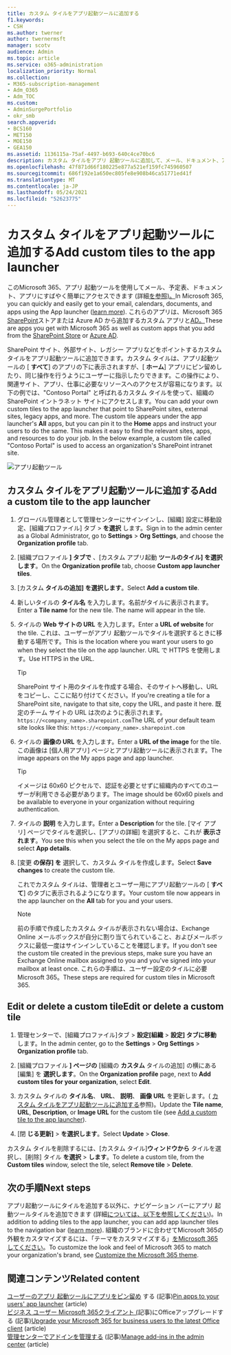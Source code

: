 ```yaml
---
title: カスタム タイルをアプリ起動ツールに追加する
f1.keywords:
- CSH
ms.author: twerner
author: twernermsft
manager: scotv
audience: Admin
ms.topic: article
ms.service: o365-administration
localization_priority: Normal
ms.collection:
- M365-subscription-management
- Adm_O365
- Adm_TOC
ms.custom:
- AdminSurgePortfolio
- okr_smb
search.appverid:
- BCS160
- MET150
- MOE150
- GEA150
ms.assetid: 1136115a-75af-4497-b693-640c4ce70bc6
description: カスタム タイルをアプリ 起動ツールに追加して、メール、ドキュメント、アプリ、SharePointサイト、外部サイト、その他のリソースへのクイック リンクを作成します。
ms.openlocfilehash: 47f871d66f180225e877a521ef159fc745960507
ms.sourcegitcommit: 686f192e1a650ec805fe8e908b46ca51771ed41f
ms.translationtype: MT
ms.contentlocale: ja-JP
ms.lasthandoff: 05/24/2021
ms.locfileid: "52623775"
---
```

# <a name="add-custom-tiles-to-the-app-launcher"></a><span data-ttu-id="62927-103">カスタム タイルをアプリ起動ツールに追加する</span><span class="sxs-lookup"><span data-stu-id="62927-103">Add custom tiles to the app launcher</span></span>

<span data-ttu-id="62927-104">このMicrosoft 365、アプリ 起動ツールを使用してメール、予定表、ドキュメント、アプリにすばやく簡単にアクセスできます (詳細[を参照)。](https://support.microsoft.com/office/79f12104-6fed-442f-96a0-eb089a3f476a)</span><span class="sxs-lookup"><span data-stu-id="62927-104">In Microsoft 365, you can quickly and easily get to your email, calendars, documents, and apps using the App launcher ([learn more](https://support.microsoft.com/office/79f12104-6fed-442f-96a0-eb089a3f476a)).</span></span> <span data-ttu-id="62927-105">これらのアプリは、Microsoft 365 [SharePoint](https://support.microsoft.com/office/dd98e50e-d3db-4ecb-9bb7-82b189822d43)ストアまたは Azure AD から追加するカスタム アプリと[AD。](/previous-versions/office/office-365-api/)</span><span class="sxs-lookup"><span data-stu-id="62927-105">These are apps you get with Microsoft 365 as well as custom apps that you add from the [SharePoint Store](https://support.microsoft.com/office/dd98e50e-d3db-4ecb-9bb7-82b189822d43) or [Azure AD](/previous-versions/office/office-365-api/).</span></span>
  
<span data-ttu-id="62927-p102">SharePoint サイト、外部サイト、レガシー アプリなどをポイントするカスタム タイルをアプリ起動ツールに追加できます。カスタム タイルは、アプリ起動ツールの [ **すべて**] のアプリの下に表示されますが、[ **ホーム**] アプリにピン留めしたり、同じ操作を行うようにユーザーに指示したりできます。この操作により、関連サイト、アプリ、仕事に必要なリソースへのアクセスが容易になります。以下の例では、"Contoso Portal" と呼ばれるカスタム タイルを使って、組織の SharePoint イントラネット サイトにアクセスします。</span><span class="sxs-lookup"><span data-stu-id="62927-p102">You can add your own custom tiles to the app launcher that point to SharePoint sites, external sites, legacy apps, and more. The custom tile appears under the app launcher's **All** apps, but you can pin it to the **Home** apps and instruct your users to do the same. This makes it easy to find the relevant sites, apps, and resources to do your job. In the below example, a custom tile called "Contoso Portal" is used to access an organization's SharePoint intranet site.</span></span> 
  
![アプリ起動ツール](../../media/7acc06cc-ac7a-4c6e-8ea7-81570a5bdbab.png)
  
## <a name="add-a-custom-tile-to-the-app-launcher"></a><span data-ttu-id="62927-111">カスタム タイルをアプリ起動ツールに追加する</span><span class="sxs-lookup"><span data-stu-id="62927-111">Add a custom tile to the app launcher</span></span>

1. <span data-ttu-id="62927-112">グローバル管理者として管理センターにサインインし、[組織] 設定に移動設定、[組織プロファイル] タブ  >  **を選択** します。</span><span class="sxs-lookup"><span data-stu-id="62927-112">Sign in to the admin center as a Global Administrator, go to **Settings** > **Org Settings**, and choose the **Organization profile** tab.</span></span>
    
2. <span data-ttu-id="62927-113">[組織プロファイル **] タブで** 、[カスタム アプリ起動 **ツールのタイル] を選択します**。</span><span class="sxs-lookup"><span data-stu-id="62927-113">On the **Organization profile** tab, choose **Custom app launcher tiles**.</span></span>
  
3. <span data-ttu-id="62927-114">[カスタム **タイルの追加] を選択します**。</span><span class="sxs-lookup"><span data-stu-id="62927-114">Select **Add a custom tile**.</span></span> 
  
4. <span data-ttu-id="62927-p103">新しいタイルの **タイル名** を入力します。名前がタイルに表示されます。</span><span class="sxs-lookup"><span data-stu-id="62927-p103">Enter a **Tile name** for the new tile. The name will appear in the tile.</span></span> 
    
5. <span data-ttu-id="62927-117">タイルの **Web サイトの URL** を入力します。</span><span class="sxs-lookup"><span data-stu-id="62927-117">Enter a **URL of website** for the tile.</span></span> <span data-ttu-id="62927-118">これは、ユーザーがアプリ 起動ツールでタイルを選択するときに移動する場所です。</span><span class="sxs-lookup"><span data-stu-id="62927-118">This is the location where you want your users to go when they select the tile on the app launcher.</span></span> <span data-ttu-id="62927-119">URL で HTTPS を使用します。</span><span class="sxs-lookup"><span data-stu-id="62927-119">Use HTTPS in the URL.</span></span>

    > [!TIP]
    > <span data-ttu-id="62927-120">SharePoint サイト用のタイルを作成する場合、そのサイトへ移動し、URL をコピーし、ここに貼り付けてください。</span><span class="sxs-lookup"><span data-stu-id="62927-120">If you're creating a tile for a SharePoint site, navigate to that site, copy the URL, and paste it here.</span></span> <span data-ttu-id="62927-121">既定のチーム サイトの URL は次のように表示されます。 `https://<company_name>.sharepoint.com`</span><span class="sxs-lookup"><span data-stu-id="62927-121">The URL of your default team site looks like this: `https://<company_name>.sharepoint.com`</span></span> 
  
6. <span data-ttu-id="62927-122">タイルの **画像の URL** を入力します。</span><span class="sxs-lookup"><span data-stu-id="62927-122">Enter a **URL of the image** for the tile.</span></span> <span data-ttu-id="62927-123">この画像は [個人用アプリ] ページとアプリ起動ツールに表示されます。</span><span class="sxs-lookup"><span data-stu-id="62927-123">The image appears on the My apps page and app launcher.</span></span>

    > [!TIP]
    > <span data-ttu-id="62927-124">イメージは 60x60 ピクセルで、認証を必要とせずに組織内のすべてのユーザーが利用できる必要があります。</span><span class="sxs-lookup"><span data-stu-id="62927-124">The image should be 60x60 pixels and be available to everyone in your organization without requiring authentication.</span></span>

7. <span data-ttu-id="62927-125">タイルの **説明** を入力します。</span><span class="sxs-lookup"><span data-stu-id="62927-125">Enter a **Description** for the tile.</span></span> <span data-ttu-id="62927-126">[マイ アプリ] ページでタイルを選択し、[アプリの詳細] を選択すると、これが **表示されます**。</span><span class="sxs-lookup"><span data-stu-id="62927-126">You see this when you select the tile on the My apps page and select **App details**.</span></span> 
  
8. <span data-ttu-id="62927-127">[変更 **の保存] を** 選択して、カスタム タイルを作成します。</span><span class="sxs-lookup"><span data-stu-id="62927-127">Select **Save changes** to create the custom tile.</span></span> 
    
    <span data-ttu-id="62927-128">これでカスタム タイルは、管理者とユーザー用にアプリ起動ツールの [ **すべて**] のタブに表示されるようになります。</span><span class="sxs-lookup"><span data-stu-id="62927-128">Your custom tile now appears in the app launcher on the **All** tab for you and your users.</span></span> 

    > [!NOTE]
    > <span data-ttu-id="62927-129">前の手順で作成したカスタム タイルが表示されない場合は、Exchange Online メールボックスが自分に割り当てられていること、およびメールボックスに最低一度はサインインしていることを確認します。</span><span class="sxs-lookup"><span data-stu-id="62927-129">If you don't see the custom tile created in the previous steps, make sure you have an Exchange Online mailbox assigned to you and you've signed into your mailbox at least once.</span></span> <span data-ttu-id="62927-130">これらの手順は、ユーザー設定のタイルに必要Microsoft 365。</span><span class="sxs-lookup"><span data-stu-id="62927-130">These steps are required for custom tiles in Microsoft 365.</span></span> 
  
## <a name="edit-or-delete-a-custom-tile"></a><span data-ttu-id="62927-131">Edit or delete a custom tile</span><span class="sxs-lookup"><span data-stu-id="62927-131">Edit or delete a custom tile</span></span>

1. <span data-ttu-id="62927-132">管理センターで、[組織プロファイル]タブ  >  **設定[組織**  >  **設定] タブに移動** します。</span><span class="sxs-lookup"><span data-stu-id="62927-132">In the admin center, go to the **Settings** > **Org Settings** > **Organization profile** tab.</span></span>
    
2. <span data-ttu-id="62927-133">[組織プロファイル **] ページの** [組織の   **カスタム** タイルの追加] の横にある [編集] を **選択します**。</span><span class="sxs-lookup"><span data-stu-id="62927-133">On the **Organization profile** page, next to   **Add custom tiles for your organization**, select **Edit**.</span></span>

3. <span data-ttu-id="62927-134">カスタム タイルの **タイル名**、 **URL**、 **説明**、 **画像 URL** を更新します。( [カスタム タイルをアプリ起動ツールに追加する](#add-a-custom-tile-to-the-app-launcher)参照)。</span><span class="sxs-lookup"><span data-stu-id="62927-134">Update the **Tile name**, **URL**, **Description**, or **Image URL** for the custom tile (see [Add a custom tile to the app launcher](#add-a-custom-tile-to-the-app-launcher)).</span></span>
    
4. <span data-ttu-id="62927-135">[閉 **じる更新]** \> **を選択します**。</span><span class="sxs-lookup"><span data-stu-id="62927-135">Select **Update** \> **Close**.</span></span> 
    
<span data-ttu-id="62927-136">カスタム タイルを削除するには、[カスタム タイル]**ウィンドウから** タイルを選択し、[削除] タイル **を選択**  >  **します**。</span><span class="sxs-lookup"><span data-stu-id="62927-136">To delete a custom tile, from the **Custom tiles** window, select the tile, select **Remove tile** > **Delete**.</span></span> 
  
## <a name="next-steps"></a><span data-ttu-id="62927-137">次の手順</span><span class="sxs-lookup"><span data-stu-id="62927-137">Next steps</span></span>

<span data-ttu-id="62927-138">アプリ起動ツールにタイルを追加する以外に、ナビゲーション バーにアプリ 起動ツールタイルを追加できます (詳細[については、以下を参照してください](https://support.microsoft.com/office/eb34a21b-52fa-4fbf-a8d5-146132242985))。</span><span class="sxs-lookup"><span data-stu-id="62927-138">In addition to adding tiles to the app launcher, you can add app launcher tiles to the navigation bar ([learn more](https://support.microsoft.com/office/eb34a21b-52fa-4fbf-a8d5-146132242985)).</span></span> <span data-ttu-id="62927-139">組織のブランドに合わせてMicrosoft 365の外観をカスタマイズするには、「テーマをカスタマイズする」[をMicrosoft 365してください](../setup/customize-your-organization-theme.md)。</span><span class="sxs-lookup"><span data-stu-id="62927-139">To customize the look and feel of Microsoft 365 to match your organization's brand, see [Customize the Microsoft 365 theme](../setup/customize-your-organization-theme.md).</span></span>

## <a name="related-content"></a><span data-ttu-id="62927-140">関連コンテンツ</span><span class="sxs-lookup"><span data-stu-id="62927-140">Related content</span></span>

<span data-ttu-id="62927-141">[ユーザーのアプリ 起動ツールにアプリをピン留め](pin-apps-to-app-launcher.md) する (記事)</span><span class="sxs-lookup"><span data-stu-id="62927-141">[Pin apps to your users' app launcher](pin-apps-to-app-launcher.md) (article)</span></span>\
<span data-ttu-id="62927-142">[ビジネス ユーザー Microsoft 365クライアント (](../setup/upgrade-users-to-latest-office-client.md)記事)にOfficeアップグレードする (記事)</span><span class="sxs-lookup"><span data-stu-id="62927-142">[Upgrade your Microsoft 365 for business users to the latest Office client](../setup/upgrade-users-to-latest-office-client.md) (article)</span></span>\
<span data-ttu-id="62927-143">[管理センターでアドインを管理する](../manage/manage-addins-in-the-admin-center.md) (記事)</span><span class="sxs-lookup"><span data-stu-id="62927-143">[Manage add-ins in the admin center](../manage/manage-addins-in-the-admin-center.md) (article)</span></span>

